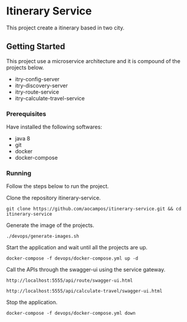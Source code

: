 # Itinerary Service

This project create a itinerary based in two city.

## Getting Started

This project use a microservice architecture and it is compound of the projects below.

- itry-config-server 
- itry-discovery-server
- itry-route-service
- itry-calculate-travel-service

### Prerequisites

Have installed the following softwares:

- java 8
- git
- docker
- docker-compose

### Running

Follow the steps below to run the project.

Clone the repository itinerary-service.

```
git clone https://github.com/aocampos/itinerary-service.git && cd itinerary-service
```

Generate the image of the projects.

```
./devops/generate-images.sh
```

Start the application and wait until all the projects are up.

```
docker-compose -f devops/docker-compose.yml up -d
```

Call the APIs through the swagger-ui using the service gateway.

```
http://localhost:5555/api/route/swagger-ui.html
```
```
http://localhost:5555/api/calculate-travel/swagger-ui.html
```

Stop the application.

```
docker-compose -f devops/docker-compose.yml down
```
